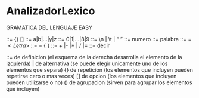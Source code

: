 # AnalizadorLexico
GRAMATICA DEL LENGUAJE EASY

<variable>::= {<Letra>} [<Digito>]
<Letra>::= a|b|...|y|z 
<Digito>::= 0|1|...|8|9
<WhiteSpace>::= \n | \t | “ ”
<Declarar entero>::= numero <variable>
<Declarar cadena>::= palabra <variable>
<DefinirCadena> ::=  <variable> = ${ <Letra> }$
<Definir entero> ::= <variable> = { <Digito> }
<operador>::= + |- |* | / |=
<SentenciaDeimpresion> ::= decir <variable> 

::= de definicion (el esquema de la derecha desarrolla el elemento de la izquierda)
| de alternativa (se puede elegir unicamente uno de los elementos que separa)
{} de repeticion (los elementos que incluyen pueden repetirse cero o mas veces)
[] de opcion (los elementos que incluyen pueden utilizarse o no)
() de agrupacion (sirven para agrupar los elementos que incluyen)

